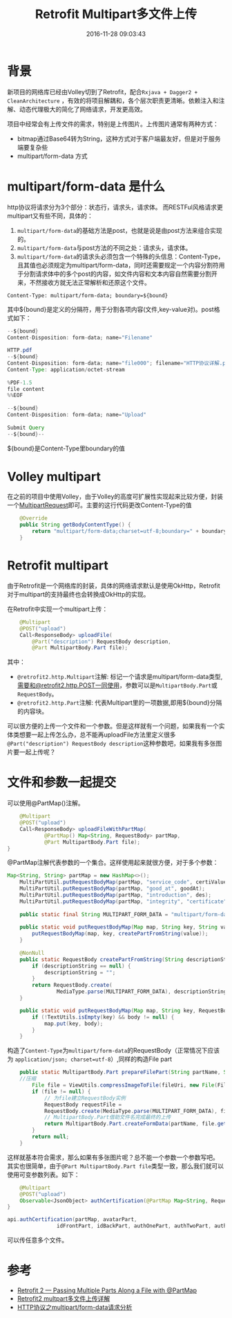 ﻿---
title: Retrofit Multipart多文件上传
date: 2016-11-28 09:03:43
thumbnail: http://7xs23g.com1.z0.glb.clouddn.com/retrofit.jpg
tags: [Retrofit]
---


# 背景

新项目的网络库已经由Volley切到了Retrofit，配合``Rxjava + Dagger2 + CleanArchitecture`` ，有效的将项目解耦和，各个层次职责更清晰。依赖注入和注解、动态代理极大的简化了网络请求，开发更高效。

项目中经常会有上传文件的需求，特别是上传图片。上传图片通常有两种方式：

 - bitmap通过Base64转为String，这种方式对于客户端最友好，但是对于服务端要复杂些
 - multipart/form-data 方式

<!--more-->

# multipart/form-data 是什么

http协议将请求分为3个部分：状态行，请求头，请求体。
而RESTFul风格请求更multipart又有些不同，具体的：

 1. ``multipart/form-data``的基础方法是post，也就是说是由post方法来组合实现的。
 2. ``multipart/form-data``与post方法的不同之处：请求头，请求体。
 3. ``multipart/form-data``的请求头必须包含一个特殊的头信息：Content-Type，且其值也必须规定为multipart/form-data，同时还需要规定一个内容分割符用于分割请求体中的多个post的内容，如文件内容和文本内容自然需要分割开来，不然接收方就无法正常解析和还原这个文件。

```
Content-Type: multipart/form-data; boundary=${bound}
```

其中${bound}是定义的分隔符，用于分割各项内容(文件,key-value对)。post格式如下：

```java
--${bound}
Content-Disposition: form-data; name="Filename"
 
HTTP.pdf
--${bound}
Content-Disposition: form-data; name="file000"; filename="HTTP协议详解.pdf"
Content-Type: application/octet-stream
 
%PDF-1.5
file content
%%EOF
 
--${bound}
Content-Disposition: form-data; name="Upload"
 
Submit Query
--${bound}--
```

${bound}是Content-Type里boundary的值



# Volley multipart

在之前的项目中使用Volley，由于Volley的高度可扩展性实现起来比较方便，封装一个[MultipartRequest](https://gist.github.com/w4lle/aecfecc5285c6d8e85eeff80685cadbb)即可。主要的这行代码更改Content-Type的值

```java
    @Override
    public String getBodyContentType() {
        return "multipart/form-data;charset=utf-8;boundary=" + boundary ;
    }
```

# Retrofit multipart

由于Retrofit是一个网络库的封装，具体的网络请求默认是使用OkHttp，Retrofit对于multipart的支持最终也会转换成OkHttp的实现。

在Retrofit中实现一个multipart上传：

```java
    @Multipart
    @POST("upload")
    Call<ResponseBody> uploadFile(
        @Part("description") RequestBody description,
        @Part MultipartBody.Part file);
```

其中：

- ``@retrofit2.http.Multipart``注解: 标记一个请求是multipart/form-data类型,需要和@retrofit2.http.POST一同使用，参数可以是``MultipartBody.Part``或``RequestBody``。
- ``@retrofit2.http.Part``注解: 代表Multipart里的一项数据,即用${bound}分隔的内容块。

可以很方便的上传一个文件和一个参数。但是这样就有一个问题，如果我有一个实体类想要一起上传怎么办，总不能再uploadFile方法里定义很多``@Part("description") RequestBody description``这种参数吧，如果我有多张图片要一起上传呢？

# 文件和参数一起提交

可以使用@PartMap()注解。

```java
    @Multipart
    @POST("upload")
    Call<ResponseBody> uploadFileWithPartMap(
            @PartMap() Map<String, RequestBody> partMap,
            @Part MultipartBody.Part file);
}
```

@PartMap注解代表参数的一个集合。这样使用起来就很方便，对于多个参数：

```java
Map<String, String> partMap = new HashMap<>();
    MultiPartUtil.putRequestBodyMap(partMap, "service_code", certiValue[checkedItem]);
    MultiPartUtil.putRequestBodyMap(partMap, "good_at", goodAt);
    MultiPartUtil.putRequestBodyMap(partMap, "introduction", des);
    MultiPartUtil.putRequestBodyMap(partMap, "integrity", "certificate");
    
    public static final String MULTIPART_FORM_DATA = "multipart/form-data";
    
    public static void putRequestBodyMap(Map map, String key, String value) {
        putRequestBodyMap(map, key, createPartFromString(value));
    }
    
    @NonNull
    public static RequestBody createPartFromString(String descriptionString) {
        if (descriptionString == null) {
            descriptionString = "";
        }
        return RequestBody.create(
                MediaType.parse(MULTIPART_FORM_DATA), descriptionString);
    }

    public static void putRequestBodyMap(Map map, String key, RequestBody body) {
        if (!TextUtils.isEmpty(key) && body != null) {
            map.put(key, body);
        }
    }
```

构造了``Content-Type``为``multipart/form-data``的RequestBody（正常情况下应该为 ``application/json; charset=utf-8``）,同样的构造File part

```java
    public static MultipartBody.Part prepareFilePart(String partName, String fileUri) {
    //压缩
        File file = ViewUtils.compressImageToFile(fileUri, new File(FileUtils.getImageCache(BaseApplication.getContext()), partName + ".png"));
        if (file != null) {
            // 为file建立RequestBody实例
            RequestBody requestFile =
            RequestBody.create(MediaType.parse(MULTIPART_FORM_DATA), file);
            // MultipartBody.Part借助文件名完成最终的上传
            return MultipartBody.Part.createFormData(partName, file.getName(), requestFile);
        }
        return null;
    }
```

这样就基本符合需求，那么如果有多张图片呢？总不能一个参数一个参数写吧。
其实也很简单，由于``@Part MultipartBody.Part file``类型一致，那么我们就可以使用可变参数列表。如下：

```java
    @Multipart
    @POST("upload")
    Observable<JsonObject> authCertification(@PartMap Map<String, RequestBody> partMap, @Part MultipartBody.Part... files);
}
```

```java
api.authCertification(partMap, avatarPart,
                idFrontPart, idBackPart, authOnePart, authTwoPart, authThreePart)
```
                
可以传任意多个文件。

# 参考

 - [Retrofit 2 — Passing Multiple Parts Along a File with @PartMap](https://futurestud.io/tutorials/retrofit-2-passing-multiple-parts-along-a-file-with-partmap)
 - [Retrofit2 multpart多文件上传详解](http://www.chenkaihua.com/2016/04/02/retrofit2-upload-multipart-files/)
 - [HTTP协议之multipart/form-data请求分析](https://my.oschina.net/cnlw/blog/168466)